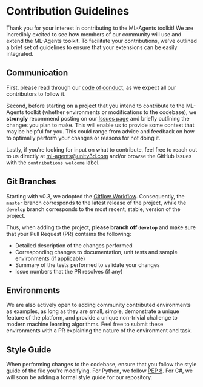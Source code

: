 # Contribution Guidelines

Thank you for your interest in contributing to the ML-Agents toolkit! We are
incredibly excited to see how members of our community will use and extend the
ML-Agents toolkit. To facilitate your contributions, we've outlined a brief set
of guidelines to ensure that your extensions can be easily integrated.

## Communication

First, please read through our [code of conduct](CODE_OF_CONDUCT.md), as we
expect all our contributors to follow it.

Second, before starting on a project that you intend to contribute to the
ML-Agents toolkit (whether environments or modifications to the codebase), we
**strongly** recommend posting on our
[Issues page](https://github.com/Unity-Technologies/ml-agents/issues)
and briefly outlining the changes you plan to make. This will enable us to
provide some context that may be helpful for you. This could range from advice
and feedback on how to optimally perform your changes or reasons for not doing
it.

Lastly, if you're looking for input on what to contribute, feel free to
reach out to us directly at ml-agents@unity3d.com and/or browse the GitHub
issues with the `contributions welcome` label.

## Git Branches

Starting with v0.3, we adopted the
[Gitflow Workflow](http://nvie.com/posts/a-successful-git-branching-model/).
Consequently, the `master` branch corresponds to the latest release of
the project, while the `develop` branch corresponds to the most recent, stable,
version of the project.

Thus, when adding to the project, **please branch off `develop`**
and make sure that your Pull Request (PR) contains the following:

* Detailed description of the changes performed
* Corresponding changes to documentation, unit tests and sample environments (if
  applicable)
* Summary of the tests performed to validate your changes
* Issue numbers that the PR resolves (if any)

## Environments

We are also actively open to adding community contributed environments as
examples, as long as they are small, simple, demonstrate a unique feature of
the platform, and provide a unique non-trivial challenge to modern
machine learning algorithms. Feel free to submit these environments with a
PR explaining the nature of the environment and task.

## Style Guide

When performing changes to the codebase, ensure that you follow the style guide
of the file you're modifying. For Python, we follow
[PEP 8](https://www.python.org/dev/peps/pep-0008/).
For C#, we will soon be adding a formal style guide for our repository.

